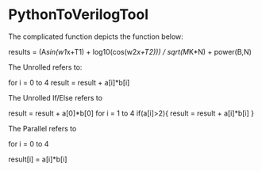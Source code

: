 # PythonToVerilogTool

The complicated function depicts the function below:

results = (A*sin(w1*x+T1) + log10(cos(w2*x+T2))) / sqrt(M*K*N) + power(B,N)


The Unrolled refers to:

for i = 0 to 4
result = result + a[i]*b[i]


The Unrolled If/Else refers to

result = result + a[0]*b[0]
for i = 1 to 4
if(a[i]>2){
result = result + a[i]*b[i]
}



The Parallel refers to


for i = 0 to 4

result[i] = a[i]*b[i]


